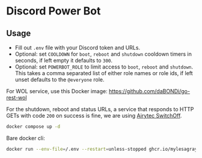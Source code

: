 # Discord Power Bot

## Usage

* Fill out `.env` file with your Discord token and URLs.
* Optional: set `COOLDOWN` for `boot`, `reboot` and `shutdown` cooldown timers in seconds, if left empty it defaults to `300`.
* Optional: set `POWERBOT_ROLE` to limit access to `boot`, `reboot` and `shutdown`. This takes a comma separated list of either role names or role ids, if left unset defaults to the `@everyone` role.


For WOL service, use this Docker image: <https://github.com/daBONDi/go-rest-wol>

For the shutdown, reboot and status URLs, a service that responds to HTTP GETs with code `200` on success is fine, we are using [Airytec SwitchOff](http://www.airytec.com/en/switch-off/).

```sh
docker compose up -d
```

Bare docker cli:

```sh
docker run --env-file=/.env --restart=unless-stopped ghcr.io/mylesagray/discord-power-bot:latest
```
